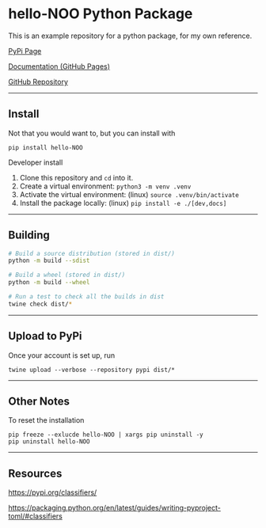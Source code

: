 # hello-NOO Python Package

This is an example repository for a python package, for my own reference.

[PyPi Page](https://pypi.org/project/hello-NOO/)

[Documentation (GitHub Pages)](https://neonorangeorange.github.io/hello-NOO/)

[GitHub Repository](https://github.com/NeonOrangeOrange/hello-NOO)

---

## Install

Not that you would want to, but you can install with 

```
pip install hello-NOO
```

Developer install

1. Clone this repository and `cd` into it.
2. Create a virtual environment: `python3 -m venv .venv`
3. Activate the virtual environment: (linux) `source .venv/bin/activate`
4. Install the package locally: (linux) `pip install -e ./[dev,docs]`

---

## Building

```bash
# Build a source distribution (stored in dist/)
python -m build --sdist

# Build a wheel (stored in dist/)
python -m build --wheel

# Run a test to check all the builds in dist
twine check dist/*
```


---

## Upload to PyPi

Once your account is set up, run

```text
twine upload --verbose --repository pypi dist/*
```


---

## Other Notes

To reset the installation

```
pip freeze --exlucde hello-NOO | xargs pip uninstall -y
pip uninstall hello-NOO
```

---

## Resources

<https://pypi.org/classifiers/>

<https://packaging.python.org/en/latest/guides/writing-pyproject-toml/#classifiers>


